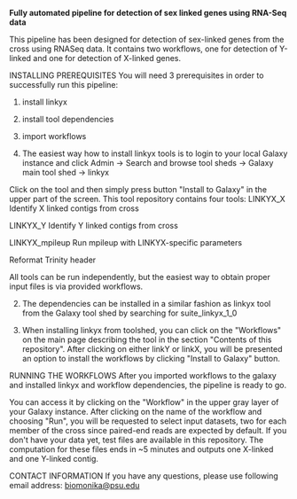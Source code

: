 **Fully automated pipeline for detection of sex linked genes using RNA-Seq data**

This pipeline has been designed for detection of sex-linked genes from the cross using RNASeq data. 
It contains two workflows, one for detection of Y-linked and one for detection of X-linked genes.

INSTALLING PREREQUISITES
You will need 3 prerequisites in order to successfully run this pipeline:
1) install linkyx
2) install tool dependencies
3) import workflows

1) The easiest way how to install linkyx tools is to login to your local Galaxy instance and click 
Admin -> Search and browse tool sheds -> Galaxy main tool shed -> linkyx

Click on the tool and then simply press button "Install to Galaxy" in the upper part of the screen.
This tool repository contains four tools:
LINKYX_X
Identify X linked contigs from cross

LINKYX_Y
Identify Y linked contigs from cross

LINKYX_mpileup
Run mpileup with LINKYX-specific parameters

Reformat Trinity header

All tools can be run independently, but the easiest way to obtain proper input files is via provided workflows.

2) The dependencies can be installed in a similar fashion as linkyx tool from the Galaxy tool shed by searching 
for suite_linkyx_1_0

3) When installing linkyx from toolshed, you can click on the "Workflows" on the main page describing the tool 
in the section "Contents of this repository". After clicking on either linkY or linkX, you will be presented an 
option to install the workflows by clicking "Install to Galaxy" button.

RUNNING THE WORKFLOWS
After you imported workflows to the galaxy and installed linkyx and workflow dependencies, the pipeline is ready to go. 

You can access it by clicking on the "Workflow" in the upper gray layer of your Galaxy instance. After clicking on the 
name of the workflow and choosing "Run", you will be requested to select input datasets, two for each member of the cross 
since paired-end reads are expected by default. If you don't have your data yet, test files are available in this repository. 
The computation for these files ends in ~5 minutes and outputs one X-linked and one Y-linked contig.

CONTACT INFORMATION
If you have any questions, please use following email address: biomonika@psu.edu